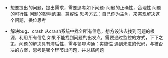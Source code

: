 

- 想要提出的问题，提出需求，需要思考如下问题:
  问题的正确性，合理性
  问题的可行性
  问题的影响范围，兼容性
思考方式：自己作为主角，来实现解决这个问题，换位思考

- 解决bug、crash
从crash系统中找全所有信息，想方设法去找到问题的根源，利用所有信息
如果不能找到问题的出发点，需要通过监控的方式，下下之策，问题的解决具有滞后性，需与领导沟通：实施性
遇到未进的代码，与被否决的方案，思考是哪个环节出问题，并总结问题